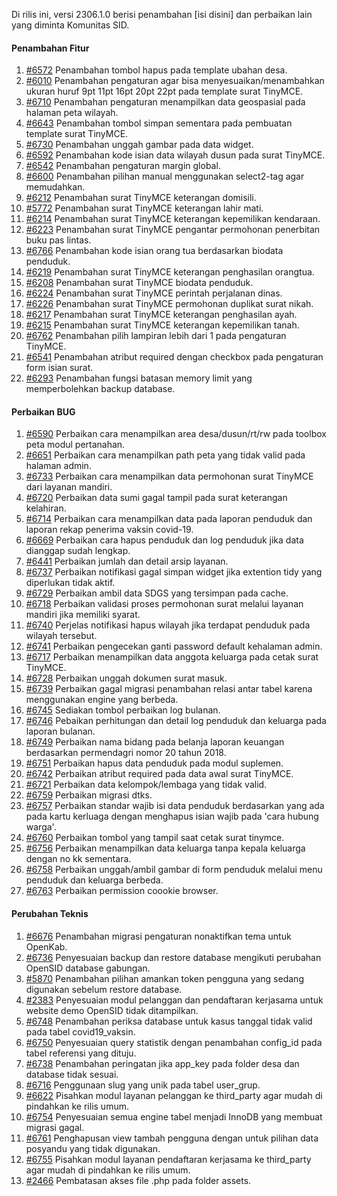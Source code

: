 Di rilis ini, versi 2306.1.0 berisi penambahan [isi disini] dan perbaikan lain yang diminta Komunitas SID.

#### Penambahan Fitur

1. [#6572](https://github.com/OpenSID/OpenSID/issues/6630) Penambahan tombol hapus pada template ubahan desa.
2. [#6010](https://github.com/OpenSID/OpenSID/issues/6010) Penambahan pengaturan agar bisa menyesuaikan/menambahkan ukuran huruf 9pt 11pt 16pt 20pt 22pt pada template surat TinyMCE.
3. [#6710](https://github.com/OpenSID/OpenSID/issues/6710) Penambahan pengaturan menampilkan data geospasial pada halaman peta wilayah.
4. [#6643](https://github.com/OpenSID/OpenSID/issues/6643) Penambahan tombol simpan sementara pada pembuatan template surat TinyMCE.
5. [#6730](https://github.com/OpenSID/OpenSID/issues/6730) Penambahan unggah gambar pada data widget.
6. [#6592](https://github.com/OpenSID/OpenSID/issues/6592) Penambahan kode isian data wilayah dusun pada surat TinyMCE.
7. [#6542](https://github.com/OpenSID/OpenSID/issues/6542) Penambahan pengaturan margin global.
8. [#6600](https://github.com/OpenSID/OpenSID/issues/6600) Penambahan pilihan manual menggunakan select2-tag agar memudahkan.
9. [#6212](https://github.com/OpenSID/OpenSID/issues/6212) Penambahan surat TinyMCE keterangan domisili.
10. [#5772](https://github.com/OpenSID/OpenSID/issues/5772) Penambahan surat TinyMCE keterangan lahir mati.
11. [#6214](https://github.com/OpenSID/OpenSID/issues/6214) Penambahan surat TinyMCE keterangan kepemilikan kendaraan.
12. [#6223](https://github.com/OpenSID/OpenSID/issues/6223) Penambahan surat TinyMCE pengantar permohonan penerbitan buku pas lintas.
13. [#6766](https://github.com/OpenSID/OpenSID/issues/6766) Penambahan kode isian orang tua berdasarkan biodata penduduk.
14. [#6219](https://github.com/OpenSID/OpenSID/issues/6219) Penambahan surat TinyMCE keterangan penghasilan orangtua.
15. [#6208](https://github.com/OpenSID/OpenSID/issues/6208) Penambahan surat TinyMCE biodata penduduk.
16. [#6224](https://github.com/OpenSID/OpenSID/issues/6224) Penambahan surat TinyMCE perintah perjalanan dinas.
17. [#6226](https://github.com/OpenSID/OpenSID/issues/6226) Penambahan surat TinyMCE permohonan duplikat surat nikah.
18. [#6217](https://github.com/OpenSID/OpenSID/issues/6217) Penambahan surat TinyMCE keterangan penghasilan ayah.
19. [#6215](https://github.com/OpenSID/OpenSID/issues/6215) Penambahan surat TinyMCE keterangan kepemilikan tanah.
20. [#6762](https://github.com/OpenSID/OpenSID/issues/6762) Penambahan pilih lampiran lebih dari 1 pada pengaturan TinyMCE.
21. [#6541](https://github.com/OpenSID/OpenSID/issues/6541) Penambahan atribut required dengan checkbox pada pengaturan form isian surat.
22. [#6293](https://github.com/OpenSID/OpenSID/issues/6293) Penambahan fungsi batasan memory limit yang memperbolehkan backup database.

#### Perbaikan BUG

1. [#6590](https://github.com/OpenSID/OpenSID/issues/6590) Perbaikan cara menampilkan area desa/dusun/rt/rw pada toolbox peta modul pertanahan.
2. [#6651](https://github.com/OpenSID/OpenSID/issues/6651) Perbaikan cara menampilkan path peta yang tidak valid pada halaman admin.
3. [#6733](https://github.com/OpenSID/OpenSID/issues/6733) Perbaikan cara menampilkan data permohonan surat TinyMCE dari layanan mandiri.
4. [#6720](https://github.com/OpenSID/OpenSID/issues/6720) Perbaikan data sumi gagal tampil pada surat keterangan kelahiran.
5. [#6714](https://github.com/OpenSID/OpenSID/issues/6714) Perbaikan cara menampilkan data pada laporan penduduk dan laporan rekap penerima vaksin covid-19.
6. [#6669](https://github.com/OpenSID/OpenSID/issues/6669) Perbaikan cara hapus penduduk dan log penduduk jika data dianggap sudah lengkap.
7. [#6441](https://github.com/OpenSID/OpenSID/issues/6441) Perbaikan jumlah dan detail arsip layanan.
8. [#6737](https://github.com/OpenSID/OpenSID/issues/6737) Perbaikan notifikasi gagal simpan widget jika extention tidy yang diperlukan tidak aktif.
9. [#6729](https://github.com/OpenSID/OpenSID/issues/6729) Perbaikan ambil data SDGS yang tersimpan pada cache.
10. [#6718](https://github.com/OpenSID/OpenSID/issues/6718) Perbaikan validasi proses permohonan surat melalui layanan mandiri jika memiliki syarat.
11. [#6740](https://github.com/OpenSID/OpenSID/issues/6740) Perjelas notifikasi hapus wilayah jika terdapat penduduk pada wilayah tersebut.
12. [#6741](https://github.com/OpenSID/OpenSID/issues/6741) Perbaikan pengecekan ganti password default kehalaman admin.
13. [#6717](https://github.com/OpenSID/OpenSID/issues/6717) Perbaikan menampilkan data anggota keluarga pada cetak surat TinyMCE.
14. [#6728](https://github.com/OpenSID/OpenSID/issues/6728) Perbaikan unggah dokumen surat masuk.
15. [#6739](https://github.com/OpenSID/OpenSID/issues/6739) Perbaikan gagal migrasi penambahan relasi antar tabel karena menggunakan engine yang berbeda.
16. [#6745](https://github.com/OpenSID/OpenSID/issues/6745) Sediakan tombol perbaikan log bulanan.
17. [#6746](https://github.com/OpenSID/OpenSID/issues/6746) Pebaikan perhitungan dan detail log penduduk dan keluarga pada laporan bulanan.
18. [#6749](https://github.com/OpenSID/OpenSID/issues/6749) Perbaikan nama bidang pada belanja laporan keuangan berdasarkan permendagri nomor 20 tahun 2018.
19. [#6751](https://github.com/OpenSID/OpenSID/issues/6751) Perbaikan hapus data penduduk pada modul suplemen.
20. [#6742](https://github.com/OpenSID/OpenSID/issues/6742) Perbaikan atribut required pada data awal surat TinyMCE.
21. [#6721](https://github.com/OpenSID/OpenSID/issues/6721) Perbaikan data kelompok/lembaga yang tidak valid.
22. [#6759](https://github.com/OpenSID/OpenSID/issues/6759) Perbaikan migrasi dtks.
23. [#6757](https://github.com/OpenSID/OpenSID/issues/6757) Perbaikan standar wajib isi data penduduk berdasarkan yang ada pada kartu kerluaga dengan menghapus isian wajib pada 'cara hubung warga'.
24. [#6760](https://github.com/OpenSID/OpenSID/issues/6760) Perbaikan tombol yang tampil saat cetak surat tinymce.
25. [#6756](https://github.com/OpenSID/OpenSID/issues/6756) Perbaikan menampilkan data keluarga tanpa kepala keluarga dengan no kk sementara.
26. [#6758](https://github.com/OpenSID/OpenSID/issues/6758) Perbaikan unggah/ambil gambar di form penduduk melalui menu penduduk dan keluarga berbeda.
27. [#6763](https://github.com/OpenSID/OpenSID/issues/6763) Perbaikan permission coookie browser.

#### Perubahan Teknis

1. [#6676](https://github.com/OpenSID/OpenSID/issues/6676) Penambahan migrasi pengaturan nonaktifkan tema untuk OpenKab.
2. [#6736](https://github.com/OpenSID/OpenSID/issues/6736) Penyesuaian backup dan restore database mengikuti perubahan OpenSID database gabungan.
3. [#5870](https://github.com/OpenSID/OpenSID/issues/5870) Penambahan pilihan amankan token pengguna yang sedang digunakan sebelum restore database.
4. [#2383](https://github.com/OpenSID/premium/issues/2383) Penyesuaian modul pelanggan dan pendaftaran kerjasama untuk website demo OpenSID tidak ditampilkan.
5. [#6748](https://github.com/OpenSID/OpenSID/issues/6748) Penambahan periksa database untuk kasus tanggal tidak valid pada tabel covid19_vaksin.
6. [#6750](https://github.com/OpenSID/OpenSID/issues/6750) Penyesuaian query statistik dengan penambahan config_id pada tabel referensi yang dituju.
7. [#6738](https://github.com/OpenSID/OpenSID/issues/6738) Penambahan peringatan jika app_key pada folder desa dan database tidak sesuai.
8. [#6716](https://github.com/OpenSID/OpenSID/issues/6716) Penggunaan slug yang unik pada tabel user_grup.
9. [#6622](https://github.com/OpenSID/OpenSID/issues/6622) Pisahkan modul layanan pelanggan ke third_party agar mudah di pindahkan ke rilis umum.
10. [#6754](https://github.com/OpenSID/OpenSID/issues/6754) Penyesuaian semua engine tabel menjadi InnoDB yang membuat migrasi gagal.
11. [#6761](https://github.com/OpenSID/OpenSID/issues/6761) Penghapusan view tambah pengguna dengan untuk pilihan data posyandu yang tidak digunakan.
12. [#6755](https://github.com/OpenSID/OpenSID/issues/6755) Pisahkan modul layanan pendaftaran kerjasama ke third_party agar mudah di pindahkan ke rilis umum.
13. [#2466](https://github.com/OpenSID/premium/pull/2466) Pembatasan akses file .php pada folder assets.
